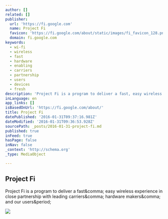```yaml
---
author: []
related: []
publisher:
  url: 'https://fi.google.com'
  name: Project Fi
  favicon: 'https://fi.google.com/about/static/images/fi_favicon_128.png'
  domain: fi.google.com
keywords:
  - wi-fi
  - wireless
  - fast
  - hardware
  - enabling
  - carriers
  - partnership
  - users
  - devices
  - fresh
description: 'Project Fi is a program to deliver a fast, easy wireless experience in close partnership with leading carriers, hardware makers, and our users.'
inLanguage: en
app_links: []
isBasedOnUrl: 'https://fi.google.com/about/'
title: Project Fi
datePublished: '2016-01-31T09:37:16.981Z'
dateModified: '2016-01-31T09:36:53.928Z'
sourcePath: _posts/2016-01-31-project-fi.md
published: true
inFeed: true
hasPage: false
inNav: false
_context: 'http://schema.org'
_type: MediaObject

---
```

<article style=""><h1>Project Fi</h1><p>Project Fi is a program to deliver a fast&amp;comma; easy wireless experience in close partnership with leading carriers&amp;comma; hardware makers&amp;comma; and our users&amp;period;</p><img src="https://fi.google.com/about/static/images/fi_logo_sq_1200.png" /></article>